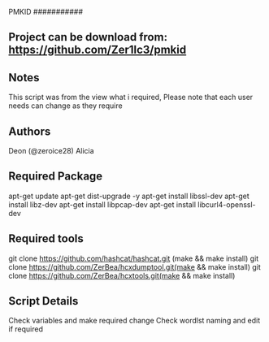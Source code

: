 PMKID
###########

Project can be download from: https://github.com/Zer1Ic3/pmkid
-----------------------------

Notes
-----
This script was from the view what i required, Please note that each user needs can change as they require

Authors
----------
Deon (@zeroice28)
Alicia

Required Package
-----------------
apt-get update
apt-get dist-upgrade -y
apt-get install libssl-dev
apt-get install libz-dev
apt-get install libpcap-dev
apt-get install libcurl4-openssl-dev

Required tools
---------------
git clone https://github.com/hashcat/hashcat.git (make && make install)
git clone https://github.com/ZerBea/hcxdumptool.git(make && make install)
git clone https://github.com/ZerBea/hcxtools.git(make && make install)

Script Details
---------------
Check variables and make required change
Check wordlst naming and edit if required
